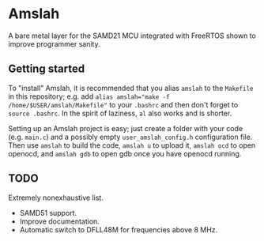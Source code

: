 # Amslah
A bare metal layer for the SAMD21 MCU integrated with FreeRTOS shown to improve programmer sanity.

## Getting started
To "install" Amslah, it is recommended that you alias `amslah` to the `Makefile` in this repository; e.g. add `alias amslah="make -f /home/$USER/amslah/Makefile"` to your `.bashrc` and then don't forget to `source .bashrc`. In the spirit of laziness, `al` also works and is shorter.

Setting up an Amslah project is easy; just create a folder with your code (e.g. `main.c`) and a possibly empty `user_amslah_config.h` configuration file. Then use `amslah` to build the code, `amslah u` to upload it, `amslah ocd` to open openocd, and `amslah gdb` to open gdb once you have openocd running.

## TODO
Extremely nonexhaustive list.
 - SAMD51 support.
 - Improve documentation.
 - Automatic switch to DFLL48M for frequencies above 8 MHz.
